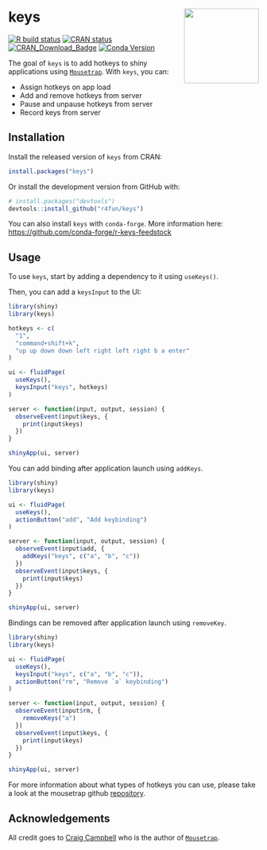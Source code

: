 
<!-- README.md is generated from README.Rmd. Please edit that file -->

# keys <img src="man/figures/logo.png" align="right" height=150/>

<!-- badges: start -->

[![R build
status](https://github.com/r4fun/keys/workflows/R-CMD-check/badge.svg)](https://github.com/r4fun/keys/actions)
[![CRAN
status](https://www.r-pkg.org/badges/version/keys)](https://CRAN.R-project.org/package=keys)
[![CRAN_Download_Badge](https://cranlogs.r-pkg.org/badges/keys)](https://cran.r-project.org/package=keys)
[![Conda
Version](https://img.shields.io/conda/vn/conda-forge/r-keys.svg)](https://anaconda.org/conda-forge/r-keys)
<!-- badges: end -->

The goal of `keys` is to add hotkeys to shiny applications using
[`Mousetrap`](https://github.com/ccampbell/mousetrap). With `keys`, you
can:

-   Assign hotkeys on app load
-   Add and remove hotkeys from server
-   Pause and unpause hotkeys from server
-   Record keys from server

## Installation

Install the released version of `keys` from CRAN:

``` r
install.packages("keys")
```

Or install the development version from GitHub with:

``` r
# install.packages("devtools")
devtools::install_github("r4fun/keys")
```

You can also install `keys` with `conda-forge`. More information here:
<https://github.com/conda-forge/r-keys-feedstock>

## Usage

To use `keys`, start by adding a dependency to it using `useKeys()`.

Then, you can add a `keysInput` to the UI:

``` r
library(shiny)
library(keys)

hotkeys <- c(
  "1", 
  "command+shift+k", 
  "up up down down left right left right b a enter"
)

ui <- fluidPage(
  useKeys(),
  keysInput("keys", hotkeys)
)

server <- function(input, output, session) {
  observeEvent(input$keys, {
    print(input$keys)
  })
}

shinyApp(ui, server)
```

You can add binding after application launch using `addKeys`.

``` r
library(shiny)
library(keys)

ui <- fluidPage(
  useKeys(),
  actionButton("add", "Add keybinding")
)

server <- function(input, output, session) {
  observeEvent(input$add, {
    addKeys("keys", c("a", "b", "c"))
  })
  observeEvent(input$keys, {
    print(input$keys)
  })
}

shinyApp(ui, server)
```

Bindings can be removed after application launch using `removeKey`.

``` r
library(shiny)
library(keys)

ui <- fluidPage(
  useKeys(),
  keysInput("keys", c("a", "b", "c")),
  actionButton("rm", "Remove `a` keybinding")
)

server <- function(input, output, session) {
  observeEvent(input$rm, {
    removeKeys("a")
  })
  observeEvent(input$keys, {
    print(input$keys)
  })
}

shinyApp(ui, server)
```

For more information about what types of hotkeys you can use, please
take a look at the mousetrap github
[repository](https://github.com/ccampbell/mousetrap).

## Acknowledgements

All credit goes to [Craig Campbell](https://github.com/ccampbell) who is
the author of [`Mousetrap`](https://github.com/ccampbell/mousetrap).

